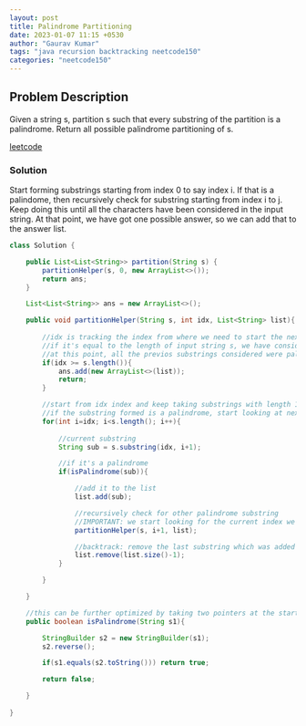 ```yaml
---
layout: post
title: Palindrome Partitioning
date: 2023-01-07 11:15 +0530
author: "Gaurav Kumar"
tags: "java recursion backtracking neetcode150"
categories: "neetcode150"
---
```


## Problem Description

Given a string s, partition s such that every substring of the partition is a palindrome. Return all possible palindrome partitioning of s.

[leetcode](https://leetcode.com/problems/palindrome-partitioning/description/)

### Solution

Start forming substrings starting from index 0 to say index i. If that is a palindome, then recursively check for substring starting from index i to j. Keep doing this until all the characters have been considered in the input string. At that point, we have got one possible answer, so we can add that to the answer list.

```java
class Solution {

    public List<List<String>> partition(String s) {
        partitionHelper(s, 0, new ArrayList<>());
        return ans;
    }

    List<List<String>> ans = new ArrayList<>();

    public void partitionHelper(String s, int idx, List<String> list){
        
        //idx is tracking the index from where we need to start the next substring
        //if it's equal to the length of input string s, we have considered all the characters
        //at this point, all the previos substrings considered were palindomes, we we can add it to answer list and return
        if(idx >= s.length()){
            ans.add(new ArrayList<>(list));
            return;
        }

        //start from idx index and keep taking substrings with length 1, 2, 3 ... 
        //if the substring formed is a palindrome, start looking at next possible substring recursively
        for(int i=idx; i<s.length(); i++){
            
            //current substring
            String sub = s.substring(idx, i+1);

            //if it's a palindrome
            if(isPalindrome(sub)){

                //add it to the list
                list.add(sub);

                //recursively check for other palindrome substring
                //IMPORTANT: we start looking for the current index we are currently at
                partitionHelper(s, i+1, list);

                //backtrack: remove the last substring which was added
                list.remove(list.size()-1); 
            }

        }

    }

    //this can be further optimized by taking two pointers at the start and end
    public boolean isPalindrome(String s1){

        StringBuilder s2 = new StringBuilder(s1);
        s2.reverse();

        if(s1.equals(s2.toString())) return true;

        return false;

    }
    
}
```
